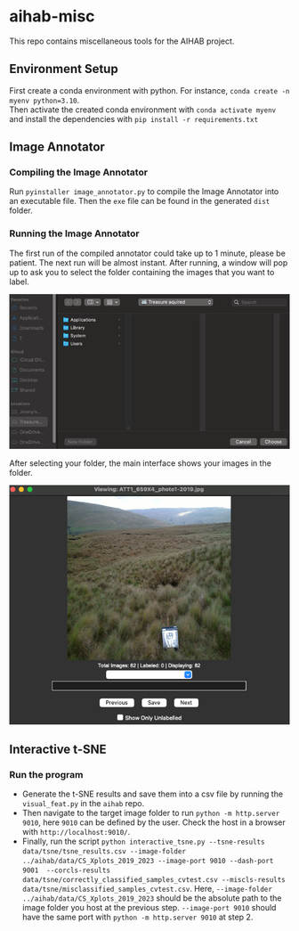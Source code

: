 # aihab-misc
This repo contains miscellaneous tools for the AIHAB project.
## Environment Setup
First create a conda environment with python. For instance, `conda create -n myenv python=3.10`.  
Then activate the created conda environment with `conda activate myenv` and install the dependencies with `pip install -r requirements.txt`
## Image Annotator 
### Compiling the Image Annotator
Run `pyinstaller image_annotator.py` to compile the Image Annotator into an executable file. Then the `exe` file can be found in the generated `dist` folder.

### Running the Image Annotator
The first run of the compiled annotator could take up to 1 minute, please be patient. The next run will be almost instant. 
After running, a window will pop up to ask you to select the folder containing the images that you want to label.

![img.png](pop-up-window.png)

After selecting your folder, the main interface shows your images in the folder.

![img.png](main-window.png)

## Interactive t-SNE
### Run the program
- Generate the t-SNE results and save them into a csv file by running the `visual_feat.py` in the `aihab` repo. 
- Then navigate to the target image folder to run `python -m http.server 9010`, here `9010` can be defined by the user. Check the host in a browser with `http://localhost:9010/`. 
- Finally, run the script `python interactive_tsne.py --tsne-results data/tsne/tsne_results.csv --image-folder ../aihab/data/CS_Xplots_2019_2023 --image-port 9010 --dash-port 9001 
--corcls-results data/tsne/correctly_classified_samples_cvtest.csv --miscls-results data/tsne/misclassified_samples_cvtest.csv`. 
Here, `--image-folder ../aihab/data/CS_Xplots_2019_2023` should be the absolute path to the image folder you host at the previous step. 
`--image-port 9010` should have the same port with `python -m http.server 9010` at step 2.